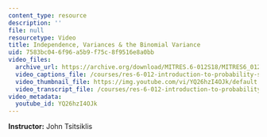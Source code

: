 ```yaml
---
content_type: resource
description: ''
file: null
resourcetype: Video
title: Independence, Variances & the Binomial Variance
uid: 7583bc04-6f96-a5b9-f75c-8f9516e8a0bb
video_files:
  archive_url: https://archive.org/download/MITRES.6-012S18/MITRES6_012S18_L07-07_300k.mp4
  video_captions_file: /courses/res-6-012-introduction-to-probability-spring-2018/dd8686bab82958d58a18e0341bc4e439_YQ26hzI4OJk.vtt
  video_thumbnail_file: https://img.youtube.com/vi/YQ26hzI4OJk/default.jpg
  video_transcript_file: /courses/res-6-012-introduction-to-probability-spring-2018/e74ec9809f406d2d27d1a80115b4a7af_YQ26hzI4OJk.pdf
video_metadata:
  youtube_id: YQ26hzI4OJk
---
```


**Instructor:** John Tsitsiklis